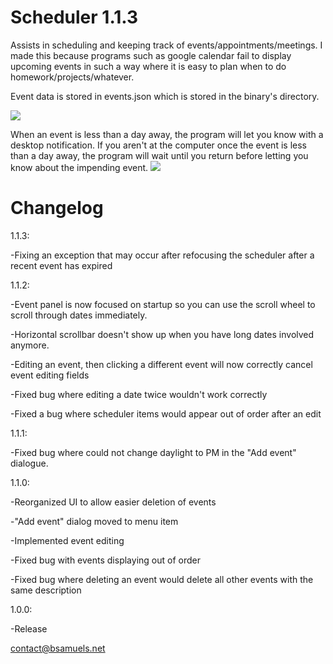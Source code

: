 Scheduler 1.1.3
=========
Assists in scheduling and keeping track of events/appointments/meetings.
I made this because programs such as google calendar fail to display upcoming events in such a way where it is easy to plan when to do homework/projects/whatever.

Event data is stored in events.json which is stored in the binary's directory.

![](http://i.imgur.com/DByEbWg.png)


When an event is less than a day away, the program will let you know with a desktop notification. If you aren't at the computer once the event is less than a day away, the program will wait until you return before letting you know about the impending event.
![](http://i.imgur.com/cqcO2Gm.png)



Changelog
=========

1.1.3:

-Fixing an exception that may occur after refocusing the scheduler after a recent event has expired

1.1.2:

-Event panel is now focused on startup so you can use the scroll wheel to scroll through dates immediately.

-Horizontal scrollbar doesn't show up when you have long dates involved anymore.

-Editing an event, then clicking a different event will now correctly cancel event editing fields

-Fixed bug where editing a date twice wouldn't work correctly

-Fixed a bug where scheduler items would appear out of order after an edit

1.1.1:

-Fixed bug where could not change daylight to PM in the "Add event" dialogue.

1.1.0:

-Reorganized UI to allow easier deletion of events

-"Add event" dialog moved to menu item

-Implemented event editing

-Fixed bug with events displaying out of order

-Fixed bug where deleting an event would delete all other events with the same description

1.0.0:

-Release

contact@bsamuels.net